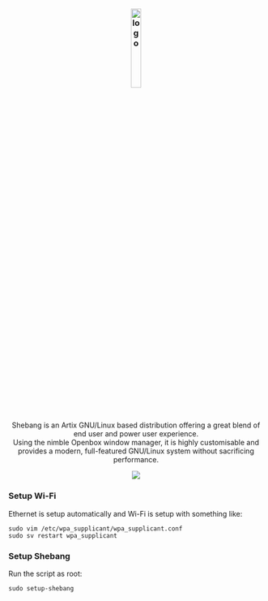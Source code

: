 <h3 align="center"><img src="https://avatars.githubusercontent.com/u/197888720?s=1000" alt="logo" width="20%"></h3>

<p align="center">
    <br>Shebang is an Artix GNU/Linux based distribution offering a great blend of end user and power user experience.
    <br>Using the nimble Openbox window manager, it is highly customisable and provides a modern, full-featured GNU/Linux system without sacrificing performance.
    <p align="center"><a href="https://github.com/sponsors/DAFT-8"><img src="https://img.shields.io/static/v1?label=Sponsor&message=%E2%9D%A4&logo=GitHub&color=000000"></a><p>
</p>

### Setup Wi-Fi

Ethernet is setup automatically and Wi-Fi is setup with something like:
```
sudo vim /etc/wpa_supplicant/wpa_supplicant.conf
sudo sv restart wpa_supplicant
```

### Setup Shebang

Run the script as root:
```
sudo setup-shebang
```
